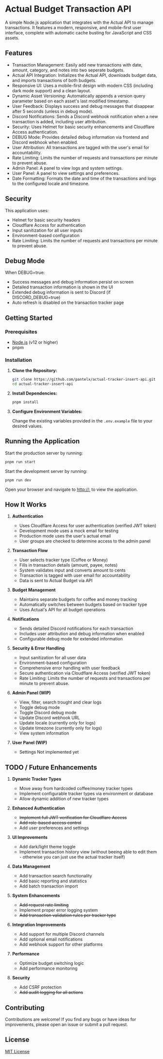 # Actual Budget Transaction API

A simple Node.js application that integrates with the Actual API to manage transactions. It features a modern, responsive, and mobile-first user interface, complete with automatic cache busting for JavaScript and CSS assets.

## Features

- Transaction Management: Easily add new transactions with date, amount, category, and notes into two seperate budgets.
- Actual API Integration: Initializes the Actual API, downloads budget data, and imports transactions of both budgets.
- Responsive UI: Uses a mobile-first design with modern CSS (including dark mode support) and a clean layout.
- Dynamic Asset Versioning: Automatically appends a version query parameter based on each asset's last modified timestamp.
- User Feedback: Displays success and debug messages that disappear after 5 seconds (unless in debug mode).
- Discord Notifications: Sends a Discord webhook notification when a new transaction is added, including user attribution.
- Security: Uses Helmet for basic security enhancements and Cloudflare Access authentication.
- DEBUG Mode: Provides detailed debug information via frontend and Discord webhook when enabled.
- User Attribution: All transactions are tagged with the user's email for accountability.
- Rate Limiting: Limits the number of requests and transactions per minute to prevent abuse.
- Admin Panel: A panel to view logs and system settings.
- User Panel: A panel to view settings and preferences.
- Date Formatting: Formats the date and time of the transactions and logs to the configured locale and timezone.

## Security

This application uses:

- Helmet for basic security headers
- Cloudflare Access for authentication
- Input sanitization for all user inputs
- Environment-based configuration
- Rate Limiting: Limits the number of requests and transactions per minute to prevent abuse.

## Debug Mode

When DEBUG=true:

- Success messages and debug information persist on screen
- Detailed transaction information is shown in the UI
- Extended debug information is sent to Discord (if DISCORD_DEBUG=true)
- Auto refresh is disabled on the transaction tracker page

## Getting Started

### Prerequisites

- [Node.js](https://nodejs.org/) (v12 or higher)
- pnpm

### Installation

1. **Clone the Repository:**

   ```bash
   git clone https://github.com/pantelx/actual-tracker-insert-api.git
   cd actual-tracker-insert-api
   ```

2. **Install Dependencies:**

   ```bash
   pnpm install
   ```

3. **Configure Environment Variables:**

   Change the existing variables provided in the `.env.example` file to your desired values.

## Running the Application

Start the production server by running:

```bash
pnpm run start
```

Start the development server by running:

```bash
pnpm run dev
```

Open your browser and navigate to [http://<host>:<port>](http://<host>:<port>) to view the application.

## How It Works

1. **Authentication**

   - Uses Cloudflare Access for user authentication (verified JWT token)
   - Development mode uses a mock email for testing
   - Production mode uses the user's actual email
   - User groups are checked to determine access to the admin panel

2. **Transaction Flow**

   - User selects tracker type (Coffee or Money)
   - Fills in transaction details (amount, payee, notes)
   - System validates input and converts amount to cents
   - Transaction is tagged with user email for accountability
   - Data is sent to Actual Budget via API

3. **Budget Management**

   - Maintains separate budgets for coffee and money tracking
   - Automatically switches between budgets based on tracker type
   - Uses Actual's API for all budget operations

4. **Notifications**

   - Sends detailed Discord notifications for each transaction
   - Includes user attribution and debug information when enabled
   - Configurable debug mode for extended information

5. **Security & Error Handling**

   - Input sanitization for all user data
   - Environment-based configuration
   - Comprehensive error handling with user feedback
   - Secure authentication via Cloudflare Access (verified JWT token)
   - Rate Limiting: Limits the number of requests and transactions per minute to prevent abuse.

6. **Admin Panel (WIP)**

   - View, filter, search trought and clear logs
   - Toggle debug mode
   - Toggle Discord debug mode
   - Update Discord webhook URL
   - Update locale (currently only for logs)
   - Update timezone (currently only for logs)
   - View system information

7. **User Panel (WIP)**

   - Settings Not implemented yet

## TODO / Future Enhancements

1. **Dynamic Tracker Types**

   - Move away from hardcoded coffee/money tracker types
   - Implement configurable tracker types via environment or database
   - Allow dynamic addition of new tracker types

2. **Enhanced Authentication**

   - ~~Implement full JWT verification for Cloudflare Access~~
   - ~~Add role-based access control~~
   - Add user preferences and settings

3. **UI Improvements**

   - Add dark/light theme toggle
   - Implement transaction history view (without beeing able to edit them - otherwise you can just use the actual tracker itself)

4. **Data Management**

   - Add transaction search functionality
   - Add basic reporting and statistics
   - Add batch transaction import

5. **System Enhancements**

   - ~~Add request rate limiting~~
   - Implement proper error logging system
   - ~~Add transaction validation rules per tracker type~~

6. **Integration Improvements**

   - Add support for multiple Discord channels
   - Add optional email notifications
   - Add webhook support for other platforms

7. **Performance**

   - Optimize budget switching logic
   - Add performance monitoring

8. **Security**
   - Add CSRF protection
   - ~~Add audit logging for all actions~~

## Contributing

Contributions are welcome! If you find any bugs or have ideas for improvements, please open an issue or submit a pull request.

## License

[MIT License](LICENSE)
